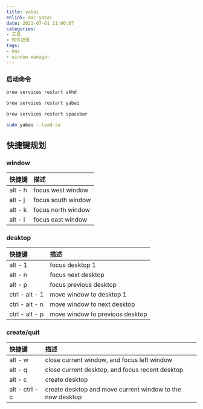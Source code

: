 ```yaml
---
title: yabai
enlink: mac-yabai
date: 2021-07-01 11:00:07
categories:
- 工具
- 软件记录
tags:
- mac
- window-manager
---
```

### 启动命令
```bash
brew services restart skhd

brew services restart yabai

brew services restart spacebar

sudo yabai --load-sa
```


## 快捷键规划

### window

| 快捷键  | 描述                 |
| :--     | :--                  |
| alt - h | focus west window    |
| alt - j | focus south window   |
| alt - k | focus north window   |
| alt - l | focus east window    |

### desktop

| 快捷键         | 描述                            |
| :--            | :--                             |
| alt - 1        | focus desktop 1                 |
| alt - n        | focus next desktop              |
| alt - p        | focus previous desktop          |
| ctrl - alt - 1 | move window to desktop 1        |
| ctrl - alt - n | move window to next desktop     |
| ctrl - alt - p | move window to previous desktop |

### create/quit

| 快捷键         | 描述                                                      |
| :--            | :--                                                       |
| alt - w        | close current window, and focus left window               |
| alt - q        | close current desktop, and focus recent desktop           |
| alt - c        | create desktop                                            |
| alt - ctrl - c | create desktop and move current window to the new desktop |


